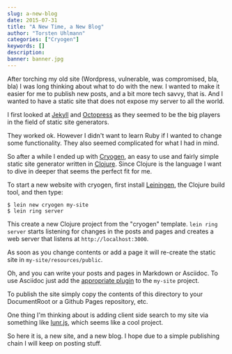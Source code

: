 ```yaml
---
slug: a-new-blog
date: 2015-07-31
title: "A New Time, a New Blog"
author: "Torsten Uhlmann"
categories: ["Cryogen"]
keywords: []
description:
banner: banner.jpg
---
```


After torching my old site
(Wordpress, vulnerable, was compromised, bla, bla)
I was long thinking about what to do with the new.
I wanted to make it easier for me to publish new posts, and a bit
more tech savvy, that is. And I wanted to have a static site
that does not expose my server to all the world.

I first looked at [Jekyll](http://jekyllrb.com/) and
[Octopress](http://octopress.org/) as they seemed to be the big
players in the field of static site generators.

They worked ok. However I didn't want to learn Ruby if I wanted
to change some functionality. They also seemed complicated for
what I had in mind.

So after a while I ended up with [Cryogen](http://cryogenweb.org/),
an easy to use and fairly simple static site generator written
in [Clojure](http://clojure.org/). Since Clojure is the language
I want to dive in deeper that seems the perfect fit for me.

To start a new website with cryogen, first install [Leiningen](http://leiningen.org/),
the Clojure build tool, and then type:

```
$ lein new cryogen my-site
$ lein ring server
```

This create a new Clojure project from the "cryogen" template.
`lein ring server` starts listening for changes in the posts and pages and
creates a web server that listens at `http://localhost:3000`.

As soon as you change contents or add a page it will re-create the static site in
`my-site/resources/public`.

Oh, and you can write your posts and pages in Markdown or Asciidoc. To use Asciidoc just
add the [appropriate plugin](https://github.com/cryogen-project/cryogen-asciidoc) to the `my-site` project.

To publish the site simply copy the contents of this directory to your DocumentRoot
or a Github Pages repository, etc.

One thing I'm thinking about is adding client side search to my site via
something like [lunr.js](http://lunrjs.com/), which seems like a cool
project.

So here it is, a new site, and a new blog. I hope due to a simple publishing chain
I will keep on posting stuff.

